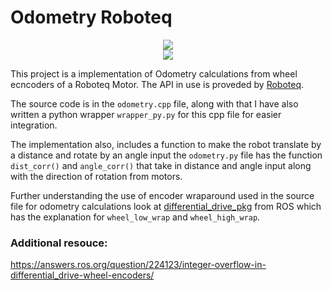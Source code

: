 
# Odometry Roboteq
<p align="center">
 <img src="https://user-images.githubusercontent.com/117113574/218284939-c0ef72ca-89f9-40f9-89da-f1270b33150c.png">
 </br>


  <img src="https://user-images.githubusercontent.com/117113574/218284932-63f40b05-c00b-47c2-b315-7f255deb7269.png">
</p>


This project is a implementation of Odometry calculations from wheel ecncoders of a Roboteq Motor.
The API in use is proveded by [Roboteq](https://www.roboteq.com/products/software/apis-drivers).

The source code is in the `odometry.cpp` file, along with that I have also written a python wrapper `wrapper_py.py` for this 
cpp file for easier integration. 

The implementation also, includes a function to make the robot translate by a distance and rotate by an angle input
the `odometry.py` file has the function `dist_corr()` and `angle_corr()` that take in distance and 
angle input along with the direction of rotation from motors. 

Further understanding the use of encoder wraparound used in the source file for odometry calculations 
look at [differential_drive_pkg](http://wiki.ros.org/differential_drive) from ROS which has the 
explanation for `wheel_low_wrap` and `wheel_high_wrap`.








### Additional resouce:
https://answers.ros.org/question/224123/integer-overflow-in-differential_drive-wheel-encoders/
